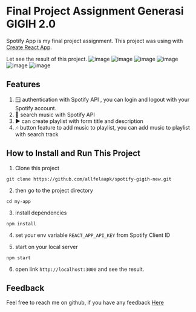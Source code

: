 # Final Project Assignment Generasi GIGIH 2.0

Spotify App is my final project assignment. This project was using with [Create React App](https://github.com/facebook/create-react-app).

Let see the result of this project.
![image](https://user-images.githubusercontent.com/93808728/164740964-8bfb5ffa-19d6-46d1-b533-e264ef8f34c0.png)
![image](https://user-images.githubusercontent.com/93808728/164741456-e49a5a1d-08a9-4a81-a650-1df4db1e4be3.png)
![image](https://user-images.githubusercontent.com/93808728/164741556-f68c99a2-eae0-4256-9843-ff18bfc010f1.png)
![image](https://user-images.githubusercontent.com/93808728/164741705-b8d49275-bef0-411c-ae66-1158255bca8b.png)
![image](https://user-images.githubusercontent.com/93808728/164741777-e9116f2e-7b4f-4cd1-ac83-d3ba3f1c7c93.png)
![image](https://user-images.githubusercontent.com/93808728/164742042-b4b5c2ca-b732-425b-a49d-14d7cce4824a.png)




## Features

1. 🪟 authentication with Spotify API , you can login and logout with your Spotify account.
2. 🔎 search music with Spotify API
3. ▶️ can create playlist with form title and description
4. 🎶 button feature to add music to playlist, you can add music to playlist with search track

## How to Install and Run This Project

1. Clone this project
```
git clone https://github.com/allfelaapk/spotify-gigih-new.git
```

2. then go to the project directory

```
cd my-app
```

3. install dependencies
```
npm install
```

4. set your env variable
``` REACT_APP_API_KEY ``` from Spotify Client ID

5. start on your local server
```
npm start
```

6. open link ```http://localhost:3000``` and see the result.

## Feedback
Feel free to reach me on github, if you have any feedback [Here](https://github.com/allfelaapk/spotify-gigih-new/issues)


